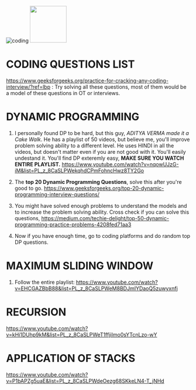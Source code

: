 ![coding](https://biomedicalodyssey.blogs.hopkinsmedicine.org/files/2020/02/programming-code-window-GettyImages-1124838925_640.jpg) <img src="https://biomedicalodyssey.blogs.hopkinsmedicine.org/files/2020/02/programming-code-window-GettyImages-1124838925_640.jpg" width="100" height="100">

# CODING QUESTIONS LIST 

https://www.geeksforgeeks.org/practice-for-cracking-any-coding-interview/?ref=lbp : Try solving all these questions, most of them would be a model of these questions in OT or interviews. 

# DYNAMIC PROGRAMMING

1. I personally found DP to be hard, but this guy, *ADITYA VERMA made it a Cake Walk*. He has a playlist of 50 videos, but believe me, you'll improve problem solving ability to a different level. He uses HINDI in all the videos, but doesn't matter even if you are not good with it. You'll easily undestand it. You'll find DP exteremly easy, **MAKE SURE YOU WATCH ENTIRE PLAYLIST.** https://www.youtube.com/watch?v=nqowUJzG-iM&list=PL_z_8CaSLPWekqhdCPmFohncHwz8TY2Go

2. The **top 20 Dynamic Programming Questions**, solve this after you're good to go. https://www.geeksforgeeks.org/top-20-dynamic-programming-interview-questions/

3. You might have solved enough problems to understand the models and to increase the problem solving ability. Cross check if you can solve this questions, 
https://medium.com/techie-delight/top-50-dynamic-programming-practice-problems-4208fed71aa3

4. Now if you have enough time, go to coding platforms and do random top DP questions. 

# MAXIMUM SLIDING WINDOW

1. Follow the entire playlist: https://www.youtube.com/watch?v=EHCGAZBbB88&list=PL_z_8CaSLPWeM8BDJmIYDaoQ5zuwyxnfj

# RECURSION

https://www.youtube.com/watch?v=kHi1DUhp9kM&list=PL_z_8CaSLPWeT1ffjiImo0sYTcnLzo-wY

# APPLICATION OF STACKS

https://www.youtube.com/watch?v=P1bAPZg5uaE&list=PL_z_8CaSLPWdeOezg68SKkeLN4-T_jNHd

